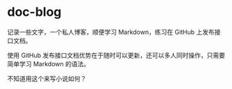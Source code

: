 # doc-blog
记录一些文字，一个私人博客，顺便学习 Markdown，练习在 GitHub 上发布接口文档。 

使用 GitHub 发布接口文档优势在于随时可以更新，还可以多人同时操作，只需要简单学习 Markdown 的语法。 

不知道用这个来写小说如何？
